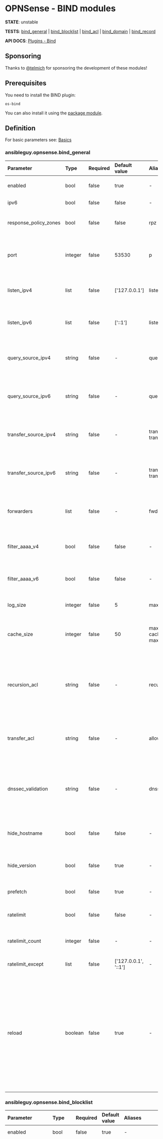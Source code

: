 # OPNSense - BIND modules

**STATE**: unstable

**TESTS**: [bind_general](https://github.com/ansibleguy/collection_opnsense/blob/stable/tests/bind_general.yml) | 
[bind_blocklist](https://github.com/ansibleguy/collection_opnsense/blob/stable/tests/bind_blocklist.yml) | 
[bind_acl](https://github.com/ansibleguy/collection_opnsense/blob/stable/tests/bind_acl.yml) | 
[bind_domain](https://github.com/ansibleguy/collection_opnsense/blob/stable/tests/bind_domain.yml) | 
[bind_record](https://github.com/ansibleguy/collection_opnsense/blob/stable/tests/bind_record.yml)

**API DOCS**: [Plugins - Bind](https://docs.opnsense.org/development/api/plugins/bind.html)

## Sponsoring

Thanks to [@telmich](https://github.com/telmich) for sponsoring the development of these modules!

## Prerequisites

You need to install the BIND plugin:
```
os-bind
```

You can also install it using the [package module](https://github.com/ansibleguy/collection_opnsense/blob/stable/docs/use_package.md).

## Definition

For basic parameters see: [Basics](https://github.com/ansibleguy/collection_opnsense/blob/stable/docs/use_basic.md#definition)

### ansibleguy.opnsense.bind_general

| Parameter   | Type    | Required | Default value        | Aliases                                                | Comment                                                                                                          |
|:------------|:--------|:---------|:---------------------|:-------------------------------------------------------|:-----------------------------------------------------------------------------------------------------------------|
| enabled     | bool    | false     | true                 | -                                                      | En- or disable the BIND service                                                                                  |
| ipv6     | bool    | false     | false                | -                                                      | En- or disable IPv6                                                                                              |
| response_policy_zones     | bool    | false     | false                | rpz                                                    | En- or disable response policy zones                                                                             |
| port     | integer | false     | 53530                | p                                                      | Port the BIND service should listen on. Integer between 1 and 65535                                              |
| listen_ipv4     | list    | false     | ['127.0.0.1']        | listen_v4, listen                                      | IPv4 addresses the service should listen on                                                                      |
| listen_ipv6     | list    | false     | ['::1']              | listen_v6                                              | IPv6 addresses the service should listen on                                                                      |
| query_source_ipv4     | string  | false     | -                    | query_ipv4, query_v4                                   | Specify the IPv4 address used as a source for outbound queries                                                   |
| query_source_ipv6     | string  | false     | -                    | query_ipv6, query_v6                                   | Specify the IPv6 address used as a source for outbound queries                                                   |
| transfer_source_ipv4     | string  | false     | -                    | transfer_ipv4, transfer_v4                             | Specify the IPv4 address used as a source for zone transfers                                                     |
| transfer_source_ipv6     | string  | false     | -                    | transfer_ipv6, transfer_v6                             | Specify the IPv6 address used as a source for zone transfers                                                     |
| forwarders     | list    | false     | -                    | fwd                                                    | Set one or more hosts to send your DNS queries if the request is unknown                                         |
| filter_aaaa_v4     | bool    | false     | false                | -                                                      | En- or disable to filter AAAA records on IPv4 Clients                                                            |
| filter_aaaa_v6     | bool    | false     | false                | -                                                      | En- or disable to filter AAAA records on IPv6 Clients                                                            |
| log_size     | integer | false     | 5                    | max_log_size                                           | Maximum log file size in MB                                                                                      |
| cache_size     | integer | false     | 50                   | max_cache_percentage, cache_percentage, max_cache_size | How much memory in percent the cache can use from the system                                                     |
| recursion_acl     | string  | false     | -                    | recursion                                              | Name of an existing ACL - where you allow which clients can resolve via this service. Usually use your local LAN |
| transfer_acl     | string  | false     | -                    | allow_transfer, transfer                                       | Name of an existing ACL - where you allow which server can retrieve zones                                        |
| dnssec_validation     | string  | false     | -                    | dnssec                                       | One of: 'auto', 'no'. Set to "Auto" to use the static trust anchor configuration by the system                   |
| hide_hostname     | bool    | false     | false                | -                                                      | If the system hostname should be hidden for DNS queries                                                          |
| hide_version     | bool    | false     | true                 | -                                                      | If the local BIND version should be hidden in DNS queries                                                        |
| prefetch     | bool    | false     | true                 | -                                                      | If it should prefetch domains                                                                                    |
| ratelimit     | bool    | false     | false                | -                                                      | If DNS replies should be rate limited                                                                            |
| ratelimit_count     | integer | false     | -                    | -                                                      | Set how many replies per second are allowed                                                                            |
| ratelimit_except     | list    | false     | ['127.0.0.1', '::1'] | -                                                      | Except a list of IPs from rate-limiting                                                                            |
| reload       | boolean | false    | true                 | -         | If the running config should be reloaded on change - this will take some time. For mass-managing items you might want to reload it 'manually' after all changes are done => using the [reload module](https://github.com/ansibleguy/collection_opnsense/blob/stable/docs/use_reload.md). |


### ansibleguy.opnsense.bind_blocklist

| Parameter    | Type    | Required | Default value         | Aliases                          | Comment                                                                                                                                                                                                                                                                                                                                                                                                                                                                                                                                                |
|:-------------|:--------|:---------|:----------------------|:---------------------------------|:-------------------------------------------------------------------------------------------------------------------------------------------------------------------------------------------------------------------------------------------------------------------------------------------------------------------------------------------------------------------------------------------------------------------------------------------------------------------------------------------------------------------------------------------------------|
| enabled     | bool    | false    | true                 | -                                                      | En- or disable Blocklists                                                                                                                                                                                                                                                                                                                                                                                                                                                                                                                              |
| block           | list    | false    | -                     | lists | Blocklist's you want to enable. At least one of: 'AdAway List', 'AdGuard List', 'Blocklist.site Ads', 'Blocklist.site Fraud', 'Blocklist.site Phishing', 'Cameleon List', 'Easy List', 'EMD Malicious Domains List', 'Easyprivacy List', 'hpHosts Ads', 'hpHosts FSA', 'hpHosts PSH', 'hpHosts PUP', 'Malwaredomain List', 'NoCoin List', 'PornTop1M List', 'Ransomware Tracker List', 'Simple Ad List', 'Simple Tracker List', 'Steven Black List', 'WindowsSpyBlocker (spy)', 'WindowsSpyBlocker (update)', 'WindowsSpyBlocker (extra)', 'YoYo List' |
| exclude  | list    | false    | -                     | safe_list                             | Domains to exclude from the filter                                                                                                                                                                                                                                                                                                                                                                                                                                                                                                                     |                                                                                                                                                  |
| safe_google  | boolean | false    | -                     | safe_search_google                             |                                                                                                                                                                                                                                                                                                                                                                                                                                                                                                                                                        |                                                                                                                                                  |
| safe_duckduckgo  | boolean | false    | -                     | safe_search_duckduckgo                             |                                                                                                                                                                                                                                                                                                                                                                                                                                                                                                                                                        |                                                                                                                                                  |
| safe_youtube  | boolean | false    | -                     | safe_search_youtube                             |                                                                                                                                                                                                                                                                                                                                                                                                                                                                                                                                                        |                                                                                                                                                  |
| safe_bing  | boolean | false    | -                     | safe_search_bing                             |                                                                                                                                                                                                                                                                                                                                                                                                                                                                                                                                                        |                                                                                                                                                  |
| reload       | boolean | false    | true                 | -         | If the running config should be reloaded on change - this will take some time. For mass-managing items you might want to reload it 'manually' after all changes are done => using the [reload module](https://github.com/ansibleguy/collection_opnsense/blob/stable/docs/use_reload.md). |

### ansibleguy.opnsense.bind_acl

| Parameter | Type   | Required | Default value | Aliases | Comment                                                                                                              |
|:----------|:-------|:---------|:--------------|:--------|:---------------------------------------------------------------------------------------------------------------------|
| name      | string | true     | -             | -       | Unique name of the ACL. Some restrictions apply! Length < 32 and neither of: 'any', 'localhost', 'localnets', 'none' |
| networks  | list   | false for state changes, else true     | -             | nets   | List of networks to add to the ACL                                                                                   |
| reload       | boolean | false    | true                 | -         | If the running config should be reloaded on change - this will take some time. For mass-managing items you might want to reload it 'manually' after all changes are done => using the [reload module](https://github.com/ansibleguy/collection_opnsense/blob/stable/docs/use_reload.md). |

### ansibleguy.opnsense.bind_domain

| Parameter | Type    | Required | Default value | Aliases             | Comment                                                                                                                                                                                                                                      |
|:----------|:--------|:---------|:--------------|:--------------------|:---------------------------------------------------------------------------------------------------------------------------------------------------------------------------------------------------------------------------------------------|
| name      | string  | true     | -             | domain_name, domain | Domain name of the zone. Both forward and reverse zones may be specified, i.e. example.com or 0.168.192.in-addr.arpa.                                                                                                                        |
| mode  | string  | false    | 'master'      | -                   | Zone operation mode. One of: 'master', 'slave'                                                                                                                                                                                               |
| master  | list    | false    | -             | master_ip           | Set the IP address of master server when using slave mode                                                                                                                                                                                    |
| transfer_key_algo  | string  | false    | -             | -                   | Set the authentication algorithm for the TSIG key used to transfer domain data from the master server. One of: 'hmac-sha512', 'hmac-sha384', 'hmac-sha256', 'hmac-sha224', 'hmac-sha1', 'hmac-md5'                                           |
| transfer_key_name  | string  | false    | -             | -                   | The name of the TSIG key, which must match the value on the master server                                                                                                                                                                    |
| transfer_key  | string  | false    | -             | -                   | The base64-encoded TSIG key                                                                                                                                                                                                                  |
| allow_notify  | list    | false    | -             | allow_notify_slave  | A list of allowed IP addresses to receive notifies from                                                                                                                                                                                      |
| transfer_acl  | string  | false    | -             | allow_transfer      | Name of an existing ACL - where you allow which server can retrieve zones                                                                                                                                                                    |
| query_acl  | string  | false    | -             | allow_query         | Name of an existing ACL - where you allow which client are allowed to query this zone                                                                                                                                                        |
| ttl  | integer | false    | 86400             | -                   | The general Time To Live for this zone. Between 60 and 86400                                                                                                                                                                                 |
| refresh  | integer | false    | 21600             | -                   | The time in seconds after which name servers should refresh the zone information. Between 60 and 86400                                                                                                                                       |
| retry  | integer | false    | 3600             | -                   | The time in seconds after which name servers should retry requests if the master does not respond. Between 60 and 86400                                                                                                                                       |
| expire  | integer | false    | 3542400             | -                   | The time in seconds after which name servers should stop answering requests if the master does not respond. Between 60 and 10000000                                                                                                                                       |
| negative  | integer | false    | 3600             | -                   | The time in seconds after which an entry for a non-existent record should expire from cache. Between 60 and 86400                                                                                                                                       |
| admin_mail  | string | false    | 'mail.opnsense.localdomain             | -                   | The mail address of zone admin. A @-sign will automatically be replaced with a dot in the zone data |
| server  | string | false    | 'opnsense.localdomain             | dns_server          | The DNS server hosting this file. This should usually be the FQDN of your firewall where the BIND plugin is installed |
| reload       | boolean | false    | true                 | -         | If the running config should be reloaded on change - this will take some time. For mass-managing items you might want to reload it 'manually' after all changes are done => using the [reload module](https://github.com/ansibleguy/collection_opnsense/blob/stable/docs/use_reload.md). |

**Note:**

A domain can only be removed if no records linked to it exist.

Else it will leave the configuration in a state where you'll have to edit the backup-xml and restore it to remove those records as they will not show in the Web-UI and cannot be addressed using the module.

It seems the plugin lacks validation in that case.


### ansibleguy.opnsense.bind_record

| Parameter | Type    | Required | Default value | Aliases     | Comment                                                                                                                                                                                                                                            |
|:----------|:--------|:---------|:--------------|:------------|:---------------------------------------------------------------------------------------------------------------------------------------------------------------------------------------------------------------------------------------------------|
| match_fields     | list  | false     | ['domain', 'name', 'type']             | -           | Fields that are used to match configured records with the running config - if any of those fields are changed, the module will think it's a new record. At least one of: 'domain', 'name', 'type', 'value'                                         |
| name      | string  | true     | -             | record      | Name of the record                                                                                                                                                                                                                                 |
| domain      | string  | true     | -             | domain_name | Existing domain/zone for the record                                                                                                                                                                                                                |
| type      | string  | false    | 'A'           | -           | Type of the record. One of: 'A', 'AAAA', 'CAA', 'CNAME', 'DNSKEY', 'DS', 'MX', 'NS', 'PTR', 'RRSIG', 'SRV', 'TLSA', 'TXT'                                                                                                                          |
| value      | false for state changes, else true  | false    | ''            | -           | Value the record should hold                                                                                                                                                                                                                       |
| round_robin      | boolean | false    | false         | -           | If multiple records with the same domain/name/type combination exist - the module will only execute 'state=absent' if set to 'false'. To create multiple ones set this to 'true'. Records will only be created, NOT UPDATED! (no matching is done) |
| reload       | boolean | false    | true                 | -         | If the running config should be reloaded on change - this will take some time. For mass-managing items you might want to reload it 'manually' after all changes are done => using the [reload module](https://github.com/ansibleguy/collection_opnsense/blob/stable/docs/use_reload.md). |


### ansibleguy.opnsense.bind_record_multi

| Parameter | Type                               | Required | Default value              | Aliases | Comment                                                                                                                                                                                                                                                                                  |
|:----------|:-----------------------------------|:---------|:---------------------------|:--------|:-----------------------------------------------------------------------------------------------------------------------------------------------------------------------------------------------------------------------------------------------------------------------------------------|
| records      | dictionary                         | true     | -                          | record  | Records to process. Format of the dictionary: {'domain1': [{'name': 'record1', 'value': '192.168.0.1'}, {'name': 'record2', 'type': 'TXT', 'value': 'random'}]} (_dictionary of domains with a list of record-dictionaries_)                                                             |
| match_fields     | list  | false     | ['domain', 'name', 'type'] | -       | Fields that are used to match configured records with the running config - if any of those fields are changed, the module will think it's a new record. At least one of: 'domain', 'name', 'type', 'value'                                                                               |
| fail_verification | boolean    | false    | false                      | fail_verify | Fail module if single record fails the verification                                                                                                                                                                                                                                      |
| fail_processing   | boolean    | false    | true                       | fail_proc   | Fail module if single record fails to be processed                                                                                                                                                                                                                                       |
| state | string     | false   | 'present'                  | -       | Options: 'present', 'absent'                                                                                                                                                                                                                                                             |
| enabled | boolean    | false | true                       | -       | If all records should be en- or disabled                                                                                                                                                                                                                                                 |
| output_info | boolean    | false | false                      | info    | Enable to show some information on processing at runtime. Will be hidden if the tasks 'no_log' parameter is set to 'true'.                                                                                                                                                               |
| reload       | boolean | false    | true                       | -         | If the running config should be reloaded on change - this will take some time. For mass-managing items you might want to reload it 'manually' after all changes are done => using the [reload module](https://github.com/ansibleguy/collection_opnsense/blob/stable/docs/use_reload.md). |


## Info

### Mass manage

If you want to mass-manage DNS records - use the [bind_record_multi](https://github.com/ansibleguy/collection_opnsense/blob/stable/docs/use_bind.md#ansibleguyopnsensebind_record_multi-1) module. It scales better for that use-case!

For other modules:

* If you are mass-managing DNS records or using DNS-Blocklists - you might want to disable ```reload: false``` on single module-calls!

* This takes a long time, as the service gets reloaded every time!

* You might want to reload it 'manually' after all changes are done => using the [reload module](https://github.com/ansibleguy/collection_opnsense/blob/stable/docs/use_reload.md)

### Round-Robin

The management of [round-robin](https://en.wikipedia.org/wiki/Round-robin_DNS) records is a harder to manage by the module as a single record cannot be identified!

Therefor the 'bind_record' module has an 'round_robin' argument.

#### Default mode

With it set to 'false' (_default_) only one record with the exact combination of domain/type/name will be accepted.

Else the module will throw an error!

In this mode the management (_create/update/delete_) of those single records is completely logical.

#### round-robin mode

If you need to set it to 'true' - its usage changes a little.

Updating the value of a single record within a round-robin is not possible!

**Deletion**

You could delete a single one of the records by setting the 'match_fields' argument to ['domain', 'name', 'type', 'value'] and therefor matching its value.

But the default behaviour is that you can only delete all of them at once.

If a change is needed, you will have to run the module using 'state=absent' first and then re-create all the records.


## Examples

### ansibleguy.opnsense.bind_general

```yaml
- hosts: localhost
  gather_facts: no
  module_defaults:
    ansibleguy.opnsense.bind_general:
      firewall: 'opnsense.template.ansibleguy.net'
      api_credential_file: '/home/guy/.secret/opn.key'

    ansibleguy.opnsense.list:
      firewall: 'opnsense.template.ansibleguy.net'
      api_credential_file: '/home/guy/.secret/opn.key'
      target: 'bind_general'

  tasks:
    - name: Example
      ansibleguy.opnsense.bind_general:
        # enabled: true
        # ipv6: true
        # response_policy_zones: true
        # port: 53530
        # listen_ipv4: ['127.0.0.1']
        # listen_ipv6: ['::1']
        # query_source_ipv4: ''
        # transfer_source_ipv4: ''
        # query_source_ipv6: ''
        # transfer_source_ipv6: ''
        # forwarders: []
        # filter_aaaa_v4: false
        # filter_aaaa_v6: false
        # filter_aaaa_acl: []
        # log_size: 5
        # cache_size: 50
        # recursion_acl: ''
        # transfer_acl: ''
        # dnssec_validation: 'no'
        # hide_hostname: false
        # hide_version: true
        # prefetch: true
        # ratelimit: true
        # ratelimit_count: 
        # ratelimit_except: ['127.0.0.1', '::1']
        # reload: true

    - name: Configuring BIND
      ansibleguy.opnsense.bind_general:
        enabled: true
        listen_ipv4: ['127.0.0.1', '192.168.0.1']
        query_source_ipv4: '192.168.0.1'
        transfer_source_ipv4: '192.168.0.1'
        filter_aaaa_v4: false
        filter_aaaa_acl: ['192.168.0.2', '192.168.0.4']
        dnssec_validation: 'no'
        hide_hostname: true
        hide_version: true
        ratelimit: true
        prefetch: false
        ratelimit_count: 50
        log_size: 10
        response_policy_zones: false
        ipv6: false

    - name: Pulling settings
      ansibleguy.opnsense.list:
      #  target: 'bind_general'
      register: existing_entries

    - name: Printing settings
      ansible.builtin.debug:
        var: existing_entries.data
```

### ansibleguy.opnsense.bind_blocklist

```yaml
- hosts: localhost
  gather_facts: no
  module_defaults:
    ansibleguy.opnsense.bind_blocklist:
      firewall: 'opnsense.template.ansibleguy.net'
      api_credential_file: '/home/guy/.secret/opn.key'

    ansibleguy.opnsense.list:
      firewall: 'opnsense.template.ansibleguy.net'
      api_credential_file: '/home/guy/.secret/opn.key'
      target: 'bind_blocklist'

  tasks:
    - name: Example
      ansibleguy.opnsense.bind_blocklist:
        # enabled: true
        # block: []
        # exclude: []
        # safe_google: false
        # safe_duckduckgo: false
        # safe_youtube: false
        # safe_bing: false
        # reload: true

    - name: Configuring blocklists
      ansibleguy.opnsense.bind_blocklist:
        block: ['Steven Black List', 'NoCoin List', 'Blocklist.site Phishing', 'AdGuard List']
        exclude: ['test.ansibleguy.net', 'ansibleguy.net']
        safe_google: true
        safe_youtube: true

    - name: Disabling blocklists
      ansibleguy.opnsense.bind_blocklist:
        enabled: false
        block: ['Steven Black List', 'NoCoin List', 'Blocklist.site Phishing', 'AdGuard List']
        exclude: ['test.ansibleguy.net', 'ansibleguy.net']
        safe_google: true
        safe_youtube: true

    - name: Listing blocklists
      ansibleguy.opnsense.list:
      #  target: 'bind_blocklist'
      register: existing_entries

    - name: Printing blocklists
      ansible.builtin.debug:
        var: existing_entries.data
```

### ansibleguy.opnsense.bind_acl

```yaml
- hosts: localhost
  gather_facts: no
  module_defaults:
    ansibleguy.opnsense.bind_acl:
      firewall: 'opnsense.template.ansibleguy.net'
      api_credential_file: '/home/guy/.secret/opn.key'

    ansibleguy.opnsense.list:
      firewall: 'opnsense.template.ansibleguy.net'
      api_credential_file: '/home/guy/.secret/opn.key'
      target: 'bind_acl'

  tasks:
    - name: Example
      ansibleguy.opnsense.bind_acl:
        name: 'example'
        # enabled: true
        # networks: []
        # reload: true

    - name: Adding
      ansibleguy.opnsense.bind_acl:
        name: 'test1'
        networks: ['192.168.0.0/24']

    - name: Changing
      ansibleguy.opnsense.bind_acl:
        name: 'test1'
        networks: ['192.168.1.0/25']

    - name: Disabling
      ansibleguy.opnsense.bind_acl:
        name: 'test1'
        networks: ['192.168.1.0/25']
        enabled: false

    - name: Listing
      ansibleguy.opnsense.list:
        # target: 'bind_acl'
      register: existing_entries

    - name: Printing tests
      ansible.builtin.debug:
        var: existing_entries.data

    - name: Removing
      ansibleguy.opnsense.bind_acl:
        name: 'test1'
        state: 'absent'
```

### ansibleguy.opnsense.bind_domain

```yaml
- hosts: localhost
  gather_facts: no
  module_defaults:
    ansibleguy.opnsense.bind_domain:
      firewall: 'opnsense.template.ansibleguy.net'
      api_credential_file: '/home/guy/.secret/opn.key'

    ansibleguy.opnsense.list:
      firewall: 'opnsense.template.ansibleguy.net'
      api_credential_file: '/home/guy/.secret/opn.key'
      target: 'bind_domain'

  tasks:
    - name: Example
      ansibleguy.opnsense.bind_domain:
        name: 'example.ansibleguy'
        # enabled: true
        # mode: 'master'
        # transfer_key_algo: ''
        # transfer_key_name: ''
        # transfer_key: ''
        # allow_notify: []
        # transfer_acl: ''
        # query_acl: ''
        # ttl: 86400
        # refresh: 21600
        # retry: 3600
        # expire: 3542400
        # negative: 3600
        # admin_mail: 'mail.opnsense.localdomain'
        # server: 'opnsense.localdomain'
        # reload: true

    - name: Adding
      ansibleguy.opnsense.bind_domain:
        name: 'test1.ansibleguy'
        transfer_key_algo: 'hmac-sha512'
        transfer_key_name: 'test'
        transfer_key: "{{ 'randomsecret' | b64encode }}"
        ttl: 14400
        retry: 1800

    - name: Changing
      ansibleguy.opnsense.bind_domain:
        name: 'test1.ansibleguy'
        transfer_key_algo: 'hmac-sha512'
        transfer_key_name: 'test'
        transfer_key: "{{ 'randomsecretNEW' | b64encode }}"
        ttl: 14400
        retry: 1800
        transfer_acl: 'test1_acl'

    - name: Disabling
      ansibleguy.opnsense.bind_domain:
        name: 'test1.ansibleguy'
        enabled: false

    - name: Listing
      ansibleguy.opnsense.list:
        # target: 'bind_domain'
      register: existing_entries

    - name: Printing tests
      ansible.builtin.debug:
        var: existing_entries.data

    - name: Removing
      ansibleguy.opnsense.bind_domain:
        name: 'test1.ansibleguy'
        state: 'absent'
```

### ansibleguy.opnsense.bind_record

```yaml
- hosts: localhost
  gather_facts: no
  module_defaults:
    ansibleguy.opnsense.bind_record:
      firewall: 'opnsense.template.ansibleguy.net'
      api_credential_file: '/home/guy/.secret/opn.key'

    ansibleguy.opnsense.list:
      firewall: 'opnsense.template.ansibleguy.net'
      api_credential_file: '/home/guy/.secret/opn.key'
      target: 'bind_record'

  tasks:
    - name: Example
      ansibleguy.opnsense.bind_record:
        domain: 'template.ansibleguy'
        name: 'example'
        # value: ''
        # type: 'A'
        # round_robin: false
        # enabled: true
        # match_fields: ['domain', 'name', 'type']
        # reload: true

    - name: Adding
      ansibleguy.opnsense.bind_record:
        domain: 'template.ansibleguy'
        name: 'test1'
        value: '192.168.0.1'

    - name: Changing
      ansibleguy.opnsense.bind_record:
        domain: 'template.ansibleguy'
        name: 'test1'
        value: '192.168.1.1'

    - name: Disabling
      ansibleguy.opnsense.bind_record:
        domain: 'template.ansibleguy'
        name: 'test1'
        value: '192.168.1.1'
        enabled: false

    - name: Listing
      ansibleguy.opnsense.list:
        # target: 'bind_record'
      register: existing_entries

    - name: Printing tests
      ansible.builtin.debug:
        var: existing_entries.data

    - name: Removing
      ansibleguy.opnsense.bind_record:
        domain: 'template.ansibleguy'
        name: 'test1'
        state: 'absent'
```

### ansibleguy.opnsense.bind_record_multi

```yaml
- hosts: localhost
  gather_facts: no
  module_defaults:
    ansibleguy.opnsense.bind_record_multi:
      firewall: 'opnsense.template.ansibleguy.net'
      api_credential_file: '/home/guy/.secret/opn.key'

  tasks:
    - name: Example
      ansibleguy.opnsense.bind_record_multi:
        records:
          'template.ansibleguy':
            - name: 'example'
              value: '192.168.1.1'
        name: 'example'
        # fail_verification: false
        # fail_processing: false
        # enabled: true
        # match_fields: ['domain', 'name', 'type']
        # reload: true
        # output_info: false

    - name: Adding
      ansibleguy.opnsense.bind_record_multi:
        records:
          'template.ansibleguy':
            - name: 'test1'
              value: '192.168.1.1'
            - name: 'test1'
              type: 'TXT'
              value: 'random'
            - name: 'test2'
              value: '192.168.2.1'
            - name: 'test3'
              value: '192.168.3.1'
            - name: 'test4'
              type: 'CNAME'
              value: 'test1.test3.ansibleguy'

    - name: Changing
      ansibleguy.opnsense.bind_record_multi:
        records:
          'template.ansibleguy':
            - name: 'test1'
              value: '192.168.1.2'
            - name: 'test1'
              type: 'TXT'
              value: 'random_new'
            - name: 'test2'
              value: '192.168.2.1'
              enabled: false
            - name: 'test3'
              state: 'absent'
            - name: 'test4'
              type: 'CNAME'
              value: 'test2.test3.ansibleguy'

    - name: Disabling all
      ansibleguy.opnsense.bind_record_multi:
        records:
          'template.ansibleguy':
            - name: 'test1'
              value: '192.168.1.2'
            - name: 'test1'
              type: 'TXT'
              value: 'random_new'
            - name: 'test2'
              value: '192.168.2.1'
            - name: 'test3'
              state: 'absent'
            - name: 'test4'
              type: 'CNAME'
              value: 'test2.test3.ansibleguy'
        enabled: false

    - name: Removing all
      ansibleguy.opnsense.bind_record_multi:
        records:
          'template.ansibleguy':
            - 'test1'
            - name: 'test1'
              type: 'TXT'
            - 'test2'
            - 'test3'
            - name: 'test4'
              type: 'CNAME'
        state: 'absent'
```
